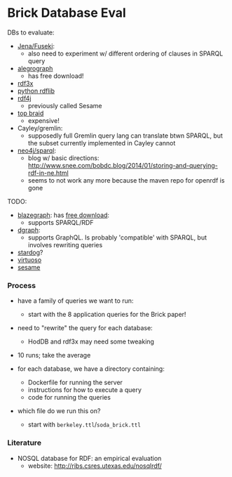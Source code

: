 # Brick Database Eval


DBs to evaluate:
- [Jena/Fuseki](https://jena.apache.org/documentation/serving_data/):
    - also need to experiment w/ different ordering of clauses in SPARQL query
- [alegrograph](http://franz.com/agraph/downloads/)
    - has free download!
- [rdf3x](https://github.com/gh-rdf3x/gh-rdf3x)
- [python rdflib](https://rdflib.readthedocs.io/en/stable/)
- [rdf4j](http://docs.rdf4j.org/rest-api/)
    - previously called Sesame
- [top braid](http://www.topquadrant.com/products/topbraid-live/)
    - expensive!
- Cayley/gremlin:
    - supposedly full Gremlin query lang can translate btwn SPARQL,
      but the subset currently implemented in Cayley cannot
- [neo4j/sparql](https://github.com/neo4j-contrib/sparql-plugin):
    - blog w/ basic directions: http://www.snee.com/bobdc.blog/2014/01/storing-and-querying-rdf-in-ne.html
    - seems to not work any more because the maven repo for openrdf is gone

TODO:
- [blazegraph](https://www.blazegraph.com/): has [free download](https://www.blazegraph.com/download/):
    - supports SPARQL/RDF
- [dgraph](https://github.com/dgraph-io/dgraph):
    - supports GraphQL. Is probably 'compatible' with SPARQL, but involves rewriting queries
- [stardog](http://stardog.com/)?
- [virtuoso](https://github.com/openlink/virtuoso-opensource)
- [sesame](https://bitbucket.org/openrdf/sesame/src)

### Process

- have a family of queries we want to run:
    - start with the 8 application queries for the Brick paper!
- need to "rewrite" the query for each database:
    - HodDB and rdf3x may need some tweaking
- 10 runs; take the average

- for each database, we have a directory containing:
    - Dockerfile for running the server
    - instructions for how to execute a query
    - code for running the queries

- which file do we run this on?
    - start with `berkeley.ttl`/`soda_brick.ttl`

### Literature

- NOSQL database for RDF: an empirical evaluation
    - website: http://ribs.csres.utexas.edu/nosqlrdf/

